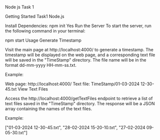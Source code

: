 Node js Task 1

Getting Started
Task1 Node.js


Install Dependencies:
npm init Yes
Run the Server
To start the server, run the following command in your terminal:

npm start
Usage
Generate Timestamp

Visit the main page at http://localhost:4000/ to generate a timestamp. The timestamp will be displayed on the web page, and a corresponding text file will be saved in the "TimeStamp" directory. The file name will be in the format dd-mm-yyyy HH-mm-ss.txt.

Example:

Web page: http://localhost:4000/
Text file: TimeStamp/01-03-2024 12-30-45.txt
View Text Files

Access the http://localhost:4000/getTextFiles endpoint to retrieve a list of text files saved in the "TimeStamp" directory. The response will be a JSON array containing the names of the text files.

Example:

["01-03-2024 12-30-45.txt", "28-02-2024 15-20-10.txt", "27-02-2024 09-05-30.txt"]